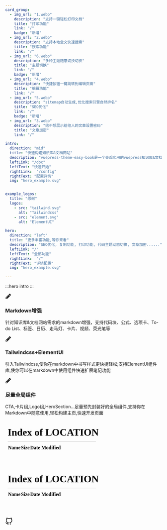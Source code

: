 ```yaml
---
card_group:
  - img_url: "1.webp"
    description: "支持一键轻松打印文档"
    title: "打印功能"
    link: "/"
    badge: "新增"
  - img_url: "2.webp"
    description: "支持本地全文快速搜索"
    title: "搜索功能"
    link: "/"
  - img_url: "6.webp"
    description: "多种主题随意切换切换"
    title: "主题切换"
    link: "/"
    badge: "新增"
  - img_url: "4.webp"
    description: "快捷按钮一键跳转到编辑页面"
    title: "编辑功能"
    link: "/"
  - img_url: "5.webp"
    description: "sitemap自动生成,优化搜索引擎自然排名"
    title: "SEO优化"
    link: "/"
    badge: "新增"
  - img_url: "3.webp"
    description: "给不想展示给他人的文章设置密码"
    title: "文章加密"
    link: "/"

intro:
  direction: "mid"
  title: "快速构建知识库&文档网站"
  description: "vuepress-theme-easy-book是一个美观实用的vuepress知识库&文档主题，可以帮助您以简单的配置快速构建出个人知识库网站或文档网站，同时在此基础上提供足量的自定义外观</span>的选择个性化你的网站"
  leftLink: "/doc"
  leftText: "快速开始"
  rightLink:  "/config"
  rightText: "配置详情"
  img: "hero_example.svg"


example_logos:
  title: "感谢"
  logos:
    - src: "tailwind.svg"
      alt: "Tailwindcss"
    - src: "element.svg"
      alt: "ElementUI"

hero:
  direction: "left"
  title: "更多丰富功能,等你来看"
  description: "SEO优化, 复制功能, 打印功能, 代码主题动态切换, 文章加密......"
  leftLink: "/"
  leftText: "全部功能"
  rightLink:  "/"
  rightText: "详情配置"
  img: "hero_example.svg"

---
```


:::hero intro
:::

<div class="flex-wrap items-center justify-center gap-8 text-center sm:flex">
    <div class="w-full px-4 py-4 mt-6 bg-white rounded-lg shadow-lg sm:w-1/2 md:w-1/2 lg:w-1/4 dark:bg-gray-800">
        <div class="flex-shrink-0">
            <div class="flex items-center justify-center w-12 h-12 mx-auto text-white bg-indigo-500 rounded-md">
                <svg width="20" height="20" fill="currentColor" class="w-6 h-6" viewBox="0 0 1792 1792" xmlns="http://www.w3.org/2000/svg">
                    <path d="M491 1536l91-91-235-235-91 91v107h128v128h107zm523-928q0-22-22-22-10 0-17 7l-542 542q-7 7-7 17 0 22 22 22 10 0 17-7l542-542q7-7 7-17zm-54-192l416 416-832 832h-416v-416zm683 96q0 53-37 90l-166 166-416-416 166-165q36-38 90-38 53 0 91 38l235 234q37 39 37 91z">
                    </path>
                </svg>
            </div>
        </div>
        <h3 class="py-4 text-2xl font-semibold text-gray-700 sm:text-xl dark:text-white">
            Markdown增强
        </h3>
        <p class="py-4 text-gray-500 text-md dark:text-gray-300">
            针对知识库&文档网站需求的markdown增强，支持代码块、公式、选项卡、To-do List、标签、日历、走马灯、卡片、视频、荧光笔等
        </p>
    </div>
    <div class="w-full px-4 py-4 mt-6 bg-white rounded-lg shadow-lg sm:w-1/2 md:w-1/2 lg:w-1/4 sm:mt-16 md:mt-20 lg:mt-24 dark:bg-gray-800">
        <div class="flex-shrink-0">
            <div class="flex items-center justify-center w-12 h-12 mx-auto text-white bg-indigo-500 rounded-md">
                <svg width="20" height="20" fill="currentColor" class="w-6 h-6" viewBox="0 0 1792 1792" xmlns="http://www.w3.org/2000/svg">
                    <path d="M491 1536l91-91-235-235-91 91v107h128v128h107zm523-928q0-22-22-22-10 0-17 7l-542 542q-7 7-7 17 0 22 22 22 10 0 17-7l542-542q7-7 7-17zm-54-192l416 416-832 832h-416v-416zm683 96q0 53-37 90l-166 166-416-416 166-165q36-38 90-38 53 0 91 38l235 234q37 39 37 91z">
                    </path>
                </svg>
            </div>
        </div>
        <h3 class="py-4 text-2xl font-semibold text-gray-700 sm:text-xl dark:text-white">
            Tailwindcss+ElementUI
        </h3>
        <p class="py-4 text-gray-500 text-md dark:text-gray-300">
            引入Tailwindcss,使你在markdown中书写样式更快捷轻松;支持ElementUI组件库,使你可以在markdown中使用组件快速扩展笔记功能
        </p>
    </div>
    <div class="w-full px-4 py-4 mt-6 bg-white rounded-lg shadow-lg sm:w-1/2 md:w-1/2 lg:w-1/4 dark:bg-gray-800">
        <div class="flex-shrink-0">
            <div class="flex items-center justify-center w-12 h-12 mx-auto text-white bg-indigo-500 rounded-md">
                <svg width="20" height="20" fill="currentColor" class="w-6 h-6" viewBox="0 0 1792 1792" xmlns="http://www.w3.org/2000/svg">
                    <path d="M491 1536l91-91-235-235-91 91v107h128v128h107zm523-928q0-22-22-22-10 0-17 7l-542 542q-7 7-7 17 0 22 22 22 10 0 17-7l542-542q7-7 7-17zm-54-192l416 416-832 832h-416v-416zm683 96q0 53-37 90l-166 166-416-416 166-165q36-38 90-38 53 0 91 38l235 234q37 39 37 91z">
                    </path>
                </svg>
            </div>
        </div>
        <h3 class="py-4 text-2xl font-semibold text-gray-700 sm:text-xl dark:text-white">
            足量全局组件
        </h3>
        <p class="py-4 text-gray-500 text-md dark:text-gray-300">
            CTA,卡片组,Logo组,HeroSection...足量预先封装好的全局组件,支持你在Markdown中随意使用,轻松构建主页,快速开发页面
        </p>
    </div>
</div>



<HeroSection info="hero"/>

<CardGroup info="card_group"/>  

<div class="mockup-phone">
  <div class="camera"></div> 
  <div class="display">
    <div class="artboard artboard-demo phone-1">
        <iframe src="/" frameborder="0" class="w-full h-full m-10"></iframe>
  </div>
  </div>
</div>

<div class="mockup-window border bg-base-300 m-5">
  <div class="flex justify-center px-4 py-16 bg-base-200">
    <iframe src="/" frameborder="0" class="w-full h-96"></iframe>
  </div>
</div>











<a href="https://github.com/open17/vuepress-theme-easy-book" class="rounded-full w-12 h-12 bg-gray-100 fixed bottom-10 right-0 flex items-center justify-center text-gray-800 mr-8 mb-8 shadow-sm border-gray-300 border" target="_blank"><svg xmlns="http://www.w3.org/2000/svg" width="24" height="24" viewBox="0 0 24 24" fill="none" stroke="currentColor" stroke-width="2" stroke-linecap="round" stroke-linejoin="round">
<path d="M9 19c-5 1.5-5-2.5-7-3m14 6v-3.87a3.37 3.37 0 0 0-.94-2.61c3.14-.35 6.44-1.54 6.44-7A5.44 5.44 0 0 0 20 4.77 5.07 5.07 0 0 0 19.91 1S18.73.65 16 2.48a13.38 13.38 0 0 0-7 0C6.27.65 5.09 1 5.09 1A5.07 5.07 0 0 0 5 4.77a5.44 5.44 0 0 0-1.5 3.78c0 5.42 3.3 6.61 6.44 7A3.37 3.37 0 0 0 9 18.13V22"></path>
</svg></a>